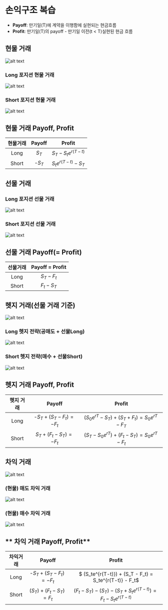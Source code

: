 # **손익구조 복습**

- **Payoff**: 만기일(T)에 계약을 이행함에 실현되는 현금흐름
- **Profit**: 만기일(T)의 payoff - 만기일 이전(t < T)실현된 현금 흐름

## **현물 거래**

![alt text](./img/2_현물_거래.png)

### **Long 포지션 현물 거래**

![alt text](./img/2_Long_현물.png)

### **Short 포지션 현물 거래**

![alt text](./img/2_Short_현물.png)

## **현물 거래 Payoff, Profit**

|현물거래| Payoff |        Profit         |
|:-----:|:------:|:---------------------:|
|  Long |$S_T$   |$S_T - S_{t}e^{r(T-t)}$|
| Short |-$S_T$  |$S_{t}e^{r(T-t)} - S_T$|

## **선물 거래**

### **Long 포지션 선물 거래**

![alt text](./img/2_Long_선물.png)

### **Short 포지션 선물 거래**

![alt text](./img/2_Short_선물.png)

## **선물 거래 Payoff(= Profit)**

|선물거래| Payoff = Profit |
|:-----:|:---------------:|
| Long  |$S_T - F_t$      |
| Short |$F_t - S_T$      |

## **헷지 거래(선물 거래 기준)**

![alt text](./img/2_헷지.png)

### **Long 헷지 전략(공매도 + 선물Long)**

![alt text](./img/2_Long_헷지.png)

### **Short 헷지 전략(매수 + 선물Short)**

![alt text](./img/2_Short_헷지.png)

## **헷지 거래 Payoff, Profit**

|헷지 거래|          Payoff             |                         Profit                        |
|:------:|:---------------------------:|:-----------------------------------------------------:|
|Long    |-$S_T + (S_T - F_t) = - F_t$ | $(S_{0}e^{rT} - S_T) + (S_T + F_t) = S_0e^{rT} - F_T$ |
|Short   |$S_T + (F_t - S_T) = - F_t$  | $(S_T - S_0e^{rT}) + (F_t - S_T) = S_0e^{rT} - F_t$   |

## **차익 거래**

![alt text](./img/2_차익거래.png)

### **(현물) 매도 차익 거래**

![alt text](./img/2_매도_차익거래.png)

### **(현물) 매수 차익 거래**

![alt text](./img/2_매수_차익거래.png)

## ** 차익 거래 Payoff, Profit**

|차익거래|          Payoff             |                             Profit                                 |
|:-----:|:---------------------------:|:------------------------------------------------------------------:|
|Long   |-$S_T + (S_T - F_t) = - F_t$ | $ (S_te^{r(T-t)}) + (S_T - F_t) = S_te^{r(T-t)} - F_t$             |
|Short  |$(S_T) + (F_t - S_T) = F_t$  | $(F_t - S_T) - (S_T) - (S_T + S_te^{r(T-t)}) = F_t - S_te^{r(T-t)}$|